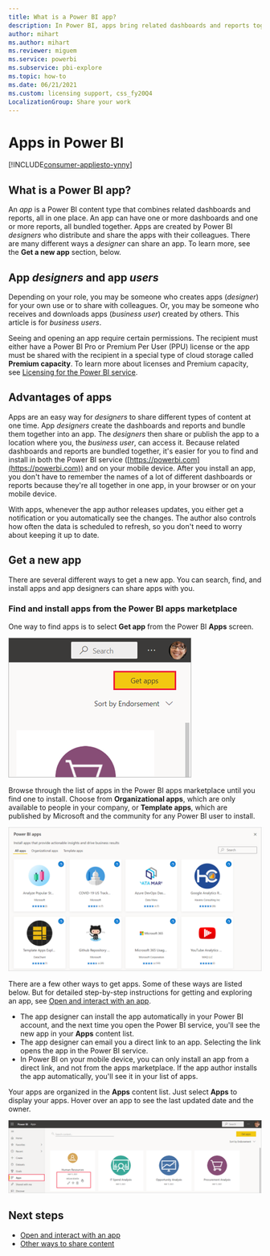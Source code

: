 ```yaml
---
title: What is a Power BI app?
description: In Power BI, apps bring related dashboards and reports together, all in one place.
author: mihart
ms.author: mihart
ms.reviewer: miguem
ms.service: powerbi
ms.subservice: pbi-explore
ms.topic: how-to
ms.date: 06/21/2021
ms.custom: licensing support, css_fy20Q4
LocalizationGroup: Share your work
---
```


# Apps in Power BI

[!INCLUDE[consumer-appliesto-ynny](../includes/consumer-appliesto-ynny.md)]


## What is a Power BI app?
An *app* is a Power BI content type that combines related dashboards and reports, all in one place. An app can have one or more dashboards and one or more reports, all bundled together. Apps are created by Power BI *designers* who distribute and share the apps with their colleagues. There are many different ways a *designer* can share an app. To learn more, see the **Get a new app** section, below. 


## App *designers* and app *users*
Depending on your role, you may be someone who creates apps (*designer*) for your own use or to share with colleagues. Or, you may be someone who receives and downloads apps (*business user*) created by others. This article is for *business users*.

Seeing and opening an app require certain permissions. The recipient must either have a Power BI Pro or Premium Per User (PPU) license or the app must be shared with the recipient in a special type of cloud storage called **Premium capacity**. To learn more about licenses and Premium capacity, see [Licensing for the Power BI service](end-user-license.md).

## Advantages of apps
Apps are an easy way for *designers* to share different types of content at one time. App *designers* create the dashboards and reports and bundle them together into an app. The *designers* then share or publish the app to a location where you, the *business user*, can access it. Because related dashboards and reports are bundled together, it's easier for you to find and install in both the Power BI service ([https://powerbi.com](https://powerbi.com)) and on your mobile device. After you install an app, you don't have to remember the names of a lot of different dashboards or reports because they're all together in one app, in your browser or on your mobile device.

With apps, whenever the app author releases updates, you either get a notification or you automatically see the changes. The author also controls how often the data is scheduled to refresh, so you don't need to worry about keeping it up to date. 

<!-- add conceptual art -->
## Get a new app
There are several different ways to get a new app. You can search, find, and install apps and app designers can share apps with you. 

### Find and install apps from the Power BI apps marketplace
One way to find apps is to select **Get app** from the Power BI **Apps** screen. 

![Screenshot of Apps screen showing the Get apps icon](./media/end-user-apps/power-bi-get-apps-button.png)

Browse through the list of apps in the Power BI apps marketplace until you find one to install. Choose from **Organizational apps**, which are only available to people in your company, or **Template apps**, which are published by Microsoft and the community for any Power BI user to install. 

![Power BI apps marketplace](./media/end-user-apps/power-bi-app-marketplace.png)

There are a few other ways to get apps. Some of these ways are listed below. But for detailed step-by-step instructions for getting and exploring an app, see [Open and interact with an app](end-user-app-view.md).

* The app designer can install the app automatically in your Power BI account, and the next time you open the Power BI service, you'll see the new app in your **Apps** content list. 
* The app designer can email you a direct link to an app. Selecting the link opens the app in the Power BI service.
* In Power BI on your mobile device, you can only install an app from a direct link, and not from the apps marketplace. If the app author installs the app automatically, you'll see it in your list of apps. 


Your apps are organized in the **Apps** content list. Just select **Apps** to display your apps. Hover over an app to see the last updated date and the owner. 

![Apps in Power BI](./media/end-user-apps/power-bi-apps.png)



## Next steps
* [Open and interact with an app](end-user-app-view.md)
* [Other ways to share content](end-user-shared-with-me.md)